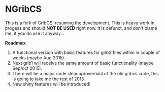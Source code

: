 # NGribCS
This is a fork of GribCS, resuming the development. This is heavy work in progess and should <b>NOT BE USED</b> right now.
It is defunct, and don't blame me, if you do use it anyway...

<b>Roadmap:</b><br />
1. A functional version with basic features for grib2 files within in couple of weeks (maybe Aug 2015).<br />
2. Next grib1 will receive the same amount of basic functionality (maybe Sep/oct 2015).<br />
3. There will be a major code cleanup/overhaul of the old gribcs code, this is going to take me the rest of 2015<br />
4. New shiny features will be introduced! <br />
 

